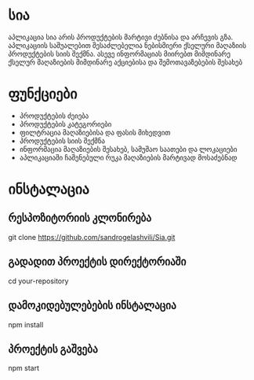 # სია
აპლიკაცია სია არის პროდუქტების მარტივი ძებნისა და არჩევის გზა. აპლიკაციის საშუალებით შესაძლებელია ნებისმიერი ქსელური მაღაზიის პროდუქტების სიის შექმნა. ასევე ინფორმაციას მიირებთ მიმდინარე ქსელურ მაღაზიების მიმდინარე აქციებისა და შემოთავაზებების შესახებ

# ფუნქციები
- პროდუქტების ძეიება
- პროდუქტების კატეგორიები
- ფილტრაცია მაღაზიებისა და ფასის მიხედვით
- პროდუქტების სიის შექმნა
- ინფორმაცია მაღაზიების შესახებ, სამუშაო საათები და ლოკაციები
- აპლიკაციაში ჩაშენებული რუკა მაღაზიების მარტივად მოსაძებნად

# ინსტალაცია
## რესპოზიტორიის კლონირება
git clone https://github.com/sandrogelashvili/Sia.git

## გადადით პროექტის დირექტორიაში
cd your-repository

## დამოკიდებულებების ინსტალაცია
npm install

## პროექტის გაშვება
npm start
